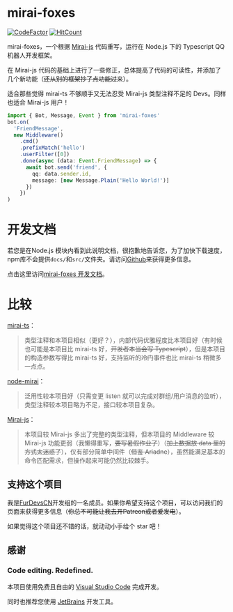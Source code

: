 # mirai-foxes

[![CodeFactor](https://www.codefactor.io/repository/github/furryr/mirai-foxes/badge)](https://www.codefactor.io/repository/github/furryr/mirai-foxes)
[![HitCount](https://hits.dwyl.com/FurryR/mirai-foxes.svg?style=flat-square)](http://hits.dwyl.com/FurryR/mirai-foxes)

mirai-foxes，一个根据 [Mirai-js](https://github.com/Drincann/Mirai-js) 代码重写，运行在 Node.js 下的 Typescript QQ 机器人开发框架。

在 Mirai-js 代码的基础上进行了一些修正，总体提高了代码的可读性，并添加了几个新功能（~~还从别的框架抄了点功能过来~~）。

适合那些觉得 mirai-ts 不够顺手又无法忍受 Mirai-js 类型注释不足的 Devs。同样也适合 Mirai-js 用户！

```typescript
import { Bot, Message, Event } from 'mirai-foxes'
bot.on(
  'FriendMessage',
  new Middleware()
    .cmd()
    .prefixMatch('hello')
    .userFilter([0])
    .done(async (data: Event.FriendMessage) => {
      await bot.send('friend', {
        qq: data.sender.id,
        message: [new Message.Plain('Hello World!')]
      })
    })
)
```

# 开发文档

若您是在Node.js 模块内看到此说明文档，很抱歉地告诉您，为了加快下载速度，npm库不会提供`docs/`和`src/`文件夹。请访问[Github](https://github.com/FurryR/mirai-foxes)来获得更多信息。

点击这里访问[mirai-foxes 开发文档](./docs/README.md)。

# 比较

[mirai-ts](https://github.com/YunYouJun/mirai-ts)：

> 类型注释和本项目相似（更好？），内部代码优雅程度比本项目好（有时候也可能是本项目比 mirai-ts 好，~~开发者本当会写 Typescript~~），但是本项目的构造参数写得比 mirai-ts 好，支持监听的~~冷门~~事件也比 mirai-ts 稍微多一点点。

[node-mirai](https://github.com/RedBeanN/node-mirai)：

> 泛用性较本项目好（只需变更 listen 就可以完成对群组/用户消息的监听），类型注释较本项目略为不足，接口较本项目复杂。

[Mirai-js](https://github.com/Drincann/Mirai-js)：

> 本项目较 Mirai-js 多出了完整的类型注释，但本项目的 Middleware 较 Mirai-js 功能更弱（我懒得重写，~~要写暑假作业了~~）（~~加上数据放 data 里的方式太迷惑了~~），仅有部分简单中间件（~~借鉴 Ariadne~~），虽然能满足基本的命令匹配需求，但操作起来可能仍然比较棘手。

## 支持这个项目

我是[FurDevsCN](https://github.com/FurDevsCN)开发组的一名成员。如果你希望支持这个项目，可以访问我们的页面来获得更多信息（~~你总不可能让我去开Patreon或者爱发电~~）。

如果觉得这个项目还不错的话，就动动小手给个 star 吧！

## 感谢

### Code editing. **Redefined.**

本项目使用免费且自由的 [Visual Studio Code](https://code.visualstudio.com/) 完成开发。

同时也推荐您使用 [JetBrains](https://www.jetbrains.com/) 开发工具。
